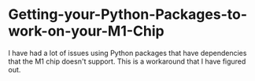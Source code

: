 # Getting-your-Python-Packages-to-work-on-your-M1-Chip
I have had a lot of issues using Python packages that have dependencies that the M1 chip doesn't support. This is a workaround that I have figured out.
